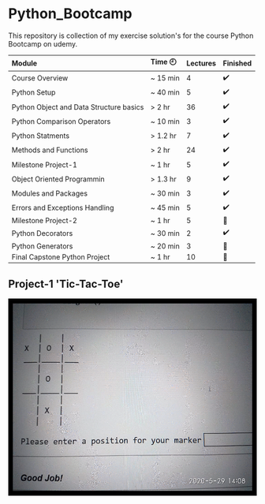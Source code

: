 # Python_Bootcamp
This repository is collection of my exercise solution's for the course Python Bootcamp on udemy.

Module | Time :clock9: | Lectures | Finished
:------------ | :-------------| :-------------| :-------------
Course Overview | ~ 15 min | 4 | :heavy_check_mark:
Python Setup | ~ 40 min | 5 | :heavy_check_mark:
Python Object and Data Structure basics | > 2 hr | 36 | :heavy_check_mark:
Python Comparison Operators | ~ 10 min | 3 | :heavy_check_mark:
Python Statments | > 1.2 hr | 7 | :heavy_check_mark:
Methods and Functions | > 2 hr | 24 | :heavy_check_mark:
Milestone Project-1 | ~ 1 hr | 5 | :heavy_check_mark:
Object Oriented Programmin | > 1.3 hr | 9 | :heavy_check_mark:
Modules and Packages | ~ 30 min | 3 | :heavy_check_mark:
Errors and Exceptions Handling | ~ 45 min | 5 | :heavy_check_mark:
Milestone Project-2 | ~ 1 hr | 5 | :black_square_button:
Python Decorators | ~ 30 min | 2 | :heavy_check_mark:
Python Generators | ~ 20 min | 3 | :black_square_button:
Final Capstone Python Project | ~ 1 hr | 10 | :black_square_button:
 
## Project-1 'Tic-Tac-Toe'

<img src = "https://github.com/Sachindrck/Python_Bootcamp/blob/master/Project-1/ezgif.com-gif-maker.gif" height = 400px>

